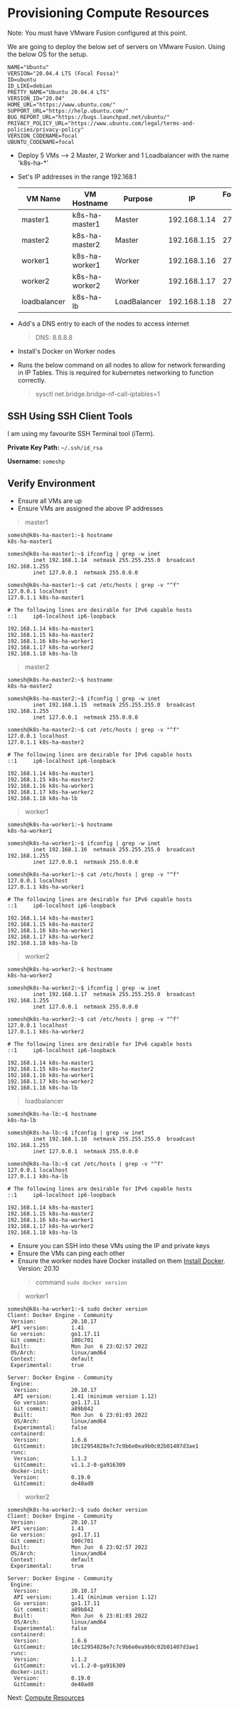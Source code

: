 # Provisioning Compute Resources

Note: You must have VMware Fusion configured at this point.

We are going to deploy the below set of servers on VMware Fusion. Using the below OS for the setup.

```
NAME="Ubuntu"
VERSION="20.04.4 LTS (Focal Fossa)"
ID=ubuntu
ID_LIKE=debian
PRETTY_NAME="Ubuntu 20.04.4 LTS"
VERSION_ID="20.04"
HOME_URL="https://www.ubuntu.com/"
SUPPORT_URL="https://help.ubuntu.com/"
BUG_REPORT_URL="https://bugs.launchpad.net/ubuntu/"
PRIVACY_POLICY_URL="https://www.ubuntu.com/legal/terms-and-policies/privacy-policy"
VERSION_CODENAME=focal
UBUNTU_CODENAME=focal
```

- Deploy 5 VMs --> 2 Master, 2 Worker and 1 Loadbalancer with the name 'k8s-ha-*'

- Set's IP addresses in the range 192.168.1

    |   VM Name    |   VM Hostname   |     Purpose   |     IP       |  Forwarded Port  |
    | ------------ | --------------- | ------------- | ------------ | ---------------- |
    | master1      | k8s-ha-master1  | Master        | 192.168.1.14 |     2711         |
    | master2      | k8s-ha-master2  | Master        | 192.168.1.15 |     2712         |
    | worker1      | k8s-ha-worker1  | Worker        | 192.168.1.16 |     2721         |
    | worker2      | k8s-ha-worker2  | Worker        | 192.168.1.17 |     2722         |
    | loadbalancer | k8s-ha-lb       | LoadBalancer  | 192.168.1.18 |     2730         |


- Add's a DNS entry to each of the nodes to access internet
    > DNS: 8.8.8.8

- Install's Docker on Worker nodes
- Runs the below command on all nodes to allow for network forwarding in IP Tables.
  This is required for kubernetes networking to function correctly.
    > sysctl net.bridge.bridge-nf-call-iptables=1


## SSH Using SSH Client Tools

I am using my favourite SSH Terminal tool (iTerm).

**Private Key Path:** `~/.ssh/id_rsa`

**Username:** `someshp`

## Verify Environment

- Ensure all VMs are up
- Ensure VMs are assigned the above IP addresses

> master1
```
somesh@k8s-ha-master1:~$ hostname
k8s-ha-master1

somesh@k8s-ha-master1:~$ ifconfig | grep -w inet
        inet 192.168.1.14  netmask 255.255.255.0  broadcast 192.168.1.255
        inet 127.0.0.1  netmask 255.0.0.0

somesh@k8s-ha-master1:~$ cat /etc/hosts | grep -v "^f"
127.0.0.1 localhost
127.0.1.1 k8s-ha-master1

# The following lines are desirable for IPv6 capable hosts
::1     ip6-localhost ip6-loopback

192.168.1.14 k8s-ha-master1
192.168.1.15 k8s-ha-master2
192.168.1.16 k8s-ha-worker1
192.168.1.17 k8s-ha-worker2
192.168.1.18 k8s-ha-lb
```

> master2
```
somesh@k8s-ha-master2:~$ hostname
k8s-ha-master2

somesh@k8s-ha-master2:~$ ifconfig | grep -w inet
        inet 192.168.1.15  netmask 255.255.255.0  broadcast 192.168.1.255
        inet 127.0.0.1  netmask 255.0.0.0

somesh@k8s-ha-master2:~$ cat /etc/hosts | grep -v "^f"
127.0.0.1 localhost
127.0.1.1 k8s-ha-master2

# The following lines are desirable for IPv6 capable hosts
::1     ip6-localhost ip6-loopback

192.168.1.14 k8s-ha-master1
192.168.1.15 k8s-ha-master2
192.168.1.16 k8s-ha-worker1
192.168.1.17 k8s-ha-worker2
192.168.1.18 k8s-ha-lb
```

> worker1
```
somesh@k8s-ha-worker1:~$ hostname
k8s-ha-worker1

somesh@k8s-ha-worker1:~$ ifconfig | grep -w inet
        inet 192.168.1.16  netmask 255.255.255.0  broadcast 192.168.1.255
        inet 127.0.0.1  netmask 255.0.0.0

somesh@k8s-ha-worker1:~$ cat /etc/hosts | grep -v "^f"
127.0.0.1 localhost
127.0.1.1 k8s-ha-worker1

# The following lines are desirable for IPv6 capable hosts
::1     ip6-localhost ip6-loopback

192.168.1.14 k8s-ha-master1
192.168.1.15 k8s-ha-master2
192.168.1.16 k8s-ha-worker1
192.168.1.17 k8s-ha-worker2
192.168.1.18 k8s-ha-lb
```

> worker2
```
somesh@k8s-ha-worker2:~$ hostname
k8s-ha-worker2

somesh@k8s-ha-worker2:~$ ifconfig | grep -w inet
        inet 192.168.1.17  netmask 255.255.255.0  broadcast 192.168.1.255
        inet 127.0.0.1  netmask 255.0.0.0

somesh@k8s-ha-worker2:~$ cat /etc/hosts | grep -v "^f"
127.0.0.1 localhost
127.0.1.1 k8s-ha-worker2

# The following lines are desirable for IPv6 capable hosts
::1     ip6-localhost ip6-loopback

192.168.1.14 k8s-ha-master1
192.168.1.15 k8s-ha-master2
192.168.1.16 k8s-ha-worker1
192.168.1.17 k8s-ha-worker2
192.168.1.18 k8s-ha-lb
```

> loadbalancer
```
somesh@k8s-ha-lb:~$ hostname
k8s-ha-lb

somesh@k8s-ha-lb:~$ ifconfig | grep -w inet
        inet 192.168.1.18  netmask 255.255.255.0  broadcast 192.168.1.255
        inet 127.0.0.1  netmask 255.0.0.0

somesh@k8s-ha-lb:~$ cat /etc/hosts | grep -v "^f"
127.0.0.1 localhost
127.0.1.1 k8s-ha-lb

# The following lines are desirable for IPv6 capable hosts
::1     ip6-localhost ip6-loopback

192.168.1.14 k8s-ha-master1
192.168.1.15 k8s-ha-master2
192.168.1.16 k8s-ha-worker1
192.168.1.17 k8s-ha-worker2
192.168.1.18 k8s-ha-lb
```

- Ensure you can SSH into these VMs using the IP and private keys
- Ensure the VMs can ping each other
- Ensure the worker nodes have Docker installed on them [Install Docker](https://docs.docker.com/engine/install/ubuntu/). Version: 20.10
  > command `sudo docker version`

> worker1
```
somesh@k8s-ha-worker1:~$ sudo docker version
Client: Docker Engine - Community
 Version:           20.10.17
 API version:       1.41
 Go version:        go1.17.11
 Git commit:        100c701
 Built:             Mon Jun  6 23:02:57 2022
 OS/Arch:           linux/amd64
 Context:           default
 Experimental:      true

Server: Docker Engine - Community
 Engine:
  Version:          20.10.17
  API version:      1.41 (minimum version 1.12)
  Go version:       go1.17.11
  Git commit:       a89b842
  Built:            Mon Jun  6 23:01:03 2022
  OS/Arch:          linux/amd64
  Experimental:     false
 containerd:
  Version:          1.6.6
  GitCommit:        10c12954828e7c7c9b6e0ea9b0c02b01407d3ae1
 runc:
  Version:          1.1.2
  GitCommit:        v1.1.2-0-ga916309
 docker-init:
  Version:          0.19.0
  GitCommit:        de40ad0
```

> worker2
```
somesh@k8s-ha-worker2:~$ sudo docker version
Client: Docker Engine - Community
 Version:           20.10.17
 API version:       1.41
 Go version:        go1.17.11
 Git commit:        100c701
 Built:             Mon Jun  6 23:02:57 2022
 OS/Arch:           linux/amd64
 Context:           default
 Experimental:      true

Server: Docker Engine - Community
 Engine:
  Version:          20.10.17
  API version:      1.41 (minimum version 1.12)
  Go version:       go1.17.11
  Git commit:       a89b842
  Built:            Mon Jun  6 23:01:03 2022
  OS/Arch:          linux/amd64
  Experimental:     false
 containerd:
  Version:          1.6.6
  GitCommit:        10c12954828e7c7c9b6e0ea9b0c02b01407d3ae1
 runc:
  Version:          1.1.2
  GitCommit:        v1.1.2-0-ga916309
 docker-init:
  Version:          0.19.0
  GitCommit:        de40ad0
```

Next: [Compute Resources](03-compute-resources.md)
